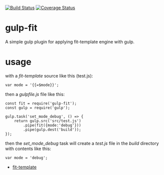 [![Build Status](https://travis-ci.org/fillano/gulp-fit.svg?branch=master)](https://travis-ci.org/fillano/gulp-fit)
[![Coverage Status](https://coveralls.io/repos/github/fillano/gulp-fit/badge.svg?branch=master)](https://coveralls.io/github/fillano/gulp-fit?branch=master)

# gulp-fit

A simple gulp plugin for applying fit-template engine with gulp.

# usage

with a *fit-template* source like this (test.js):

```
var mode = '{{=$mode}}';
```

then a *gulpfile.js* file like this:

```
const fit = require('gulp-fit');
const gulp = require('gulp');

gulp.task('set_mode_debug', () => {
    return gulp.src('src/test.js')
        .pipe(fit({mode:'debug'}))
        .pipe(gulp.dest('build'));
});
```

then the *set_mode_debug* task will create a *test.js* file in the *build* directory with contents like this:

```
var mode = 'debug';
```

* [fit-template](https://github.com/fillano/fit)

